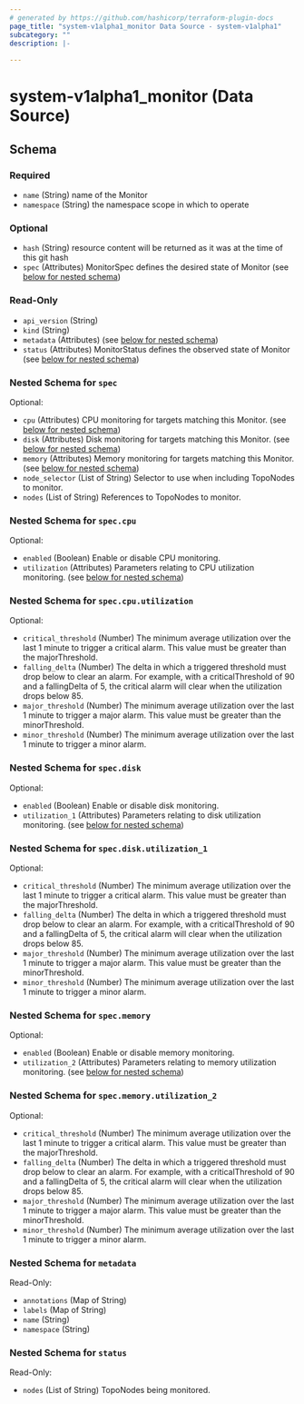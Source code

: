 ```yaml
---
# generated by https://github.com/hashicorp/terraform-plugin-docs
page_title: "system-v1alpha1_monitor Data Source - system-v1alpha1"
subcategory: ""
description: |-
  
---
```


# system-v1alpha1_monitor (Data Source)





<!-- schema generated by tfplugindocs -->
## Schema

### Required

- `name` (String) name of the Monitor
- `namespace` (String) the namespace scope in which to operate

### Optional

- `hash` (String) resource content will be returned as it was at the time of this git hash
- `spec` (Attributes) MonitorSpec defines the desired state of Monitor (see [below for nested schema](#nestedatt--spec))

### Read-Only

- `api_version` (String)
- `kind` (String)
- `metadata` (Attributes) (see [below for nested schema](#nestedatt--metadata))
- `status` (Attributes) MonitorStatus defines the observed state of Monitor (see [below for nested schema](#nestedatt--status))

<a id="nestedatt--spec"></a>
### Nested Schema for `spec`

Optional:

- `cpu` (Attributes) CPU monitoring for targets matching this Monitor. (see [below for nested schema](#nestedatt--spec--cpu))
- `disk` (Attributes) Disk monitoring for targets matching this Monitor. (see [below for nested schema](#nestedatt--spec--disk))
- `memory` (Attributes) Memory monitoring for targets matching this Monitor. (see [below for nested schema](#nestedatt--spec--memory))
- `node_selector` (List of String) Selector to use when including TopoNodes to monitor.
- `nodes` (List of String) References to TopoNodes to monitor.

<a id="nestedatt--spec--cpu"></a>
### Nested Schema for `spec.cpu`

Optional:

- `enabled` (Boolean) Enable or disable CPU monitoring.
- `utilization` (Attributes) Parameters relating to CPU utilization monitoring. (see [below for nested schema](#nestedatt--spec--cpu--utilization))

<a id="nestedatt--spec--cpu--utilization"></a>
### Nested Schema for `spec.cpu.utilization`

Optional:

- `critical_threshold` (Number) The minimum average utilization over the last 1 minute to trigger a critical alarm.
This value must be greater than the majorThreshold.
- `falling_delta` (Number) The delta in which a triggered threshold must drop below to clear an alarm.
For example, with a criticalThreshold of 90 and a fallingDelta of 5, the critical alarm will clear when the utilization drops below 85.
- `major_threshold` (Number) The minimum average utilization over the last 1 minute to trigger a major alarm.
This value must be greater than the minorThreshold.
- `minor_threshold` (Number) The minimum average utilization over the last 1 minute to trigger a minor alarm.



<a id="nestedatt--spec--disk"></a>
### Nested Schema for `spec.disk`

Optional:

- `enabled` (Boolean) Enable or disable disk monitoring.
- `utilization_1` (Attributes) Parameters relating to disk utilization monitoring. (see [below for nested schema](#nestedatt--spec--disk--utilization_1))

<a id="nestedatt--spec--disk--utilization_1"></a>
### Nested Schema for `spec.disk.utilization_1`

Optional:

- `critical_threshold` (Number) The minimum average utilization over the last 1 minute to trigger a critical alarm.
This value must be greater than the majorThreshold.
- `falling_delta` (Number) The delta in which a triggered threshold must drop below to clear an alarm.
For example, with a criticalThreshold of 90 and a fallingDelta of 5, the critical alarm will clear when the utilization drops below 85.
- `major_threshold` (Number) The minimum average utilization over the last 1 minute to trigger a major alarm.
This value must be greater than the minorThreshold.
- `minor_threshold` (Number) The minimum average utilization over the last 1 minute to trigger a minor alarm.



<a id="nestedatt--spec--memory"></a>
### Nested Schema for `spec.memory`

Optional:

- `enabled` (Boolean) Enable or disable memory monitoring.
- `utilization_2` (Attributes) Parameters relating to memory utilization monitoring. (see [below for nested schema](#nestedatt--spec--memory--utilization_2))

<a id="nestedatt--spec--memory--utilization_2"></a>
### Nested Schema for `spec.memory.utilization_2`

Optional:

- `critical_threshold` (Number) The minimum average utilization over the last 1 minute to trigger a critical alarm.
This value must be greater than the majorThreshold.
- `falling_delta` (Number) The delta in which a triggered threshold must drop below to clear an alarm.
For example, with a criticalThreshold of 90 and a fallingDelta of 5, the critical alarm will clear when the utilization drops below 85.
- `major_threshold` (Number) The minimum average utilization over the last 1 minute to trigger a major alarm.
This value must be greater than the minorThreshold.
- `minor_threshold` (Number) The minimum average utilization over the last 1 minute to trigger a minor alarm.




<a id="nestedatt--metadata"></a>
### Nested Schema for `metadata`

Read-Only:

- `annotations` (Map of String)
- `labels` (Map of String)
- `name` (String)
- `namespace` (String)


<a id="nestedatt--status"></a>
### Nested Schema for `status`

Read-Only:

- `nodes` (List of String) TopoNodes being monitored.
